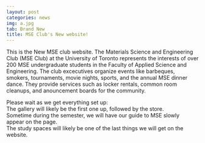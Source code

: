 ```yaml
---
layout: post
categories: news
img: a.jpg
tab: Brand New
title: MSE Club's New website!
---
```


This is the New MSE club website.
The Materials Science and Engineering Club (MSE Club) at the University of Toronto represents the interests of over 200 MSE undergraduate students in the Faculty of Applied Science and Engineering. The club excecutives organize events like barbeques, smokers, tournaments, movie nights, sports, and the annual MSE dinner dance. They provide services such as locker rentals, common room cleanups, and anouncement boards for the community.

<!-- more -->

Please wait as we get everything set up:  
The gallery will likely be the first one up, followed by the store.  
Sometime during the semester, we will have our guide to MSE slowly appear on the page.  
The study spaces will likely be one of the last things we will get on the website.
